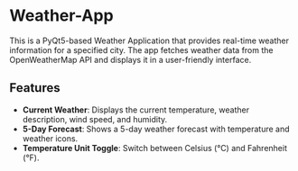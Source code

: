 # Weather-App
 This is a PyQt5-based Weather Application that provides real-time weather information for a specified city. The app fetches weather data from the OpenWeatherMap API and displays it in a user-friendly interface.

## Features
- **Current Weather**: Displays the current temperature, weather description, wind speed, and humidity.
- **5-Day Forecast**: Shows a 5-day weather forecast with temperature and weather icons.
- **Temperature Unit Toggle**: Switch between Celsius (°C) and Fahrenheit (°F).
